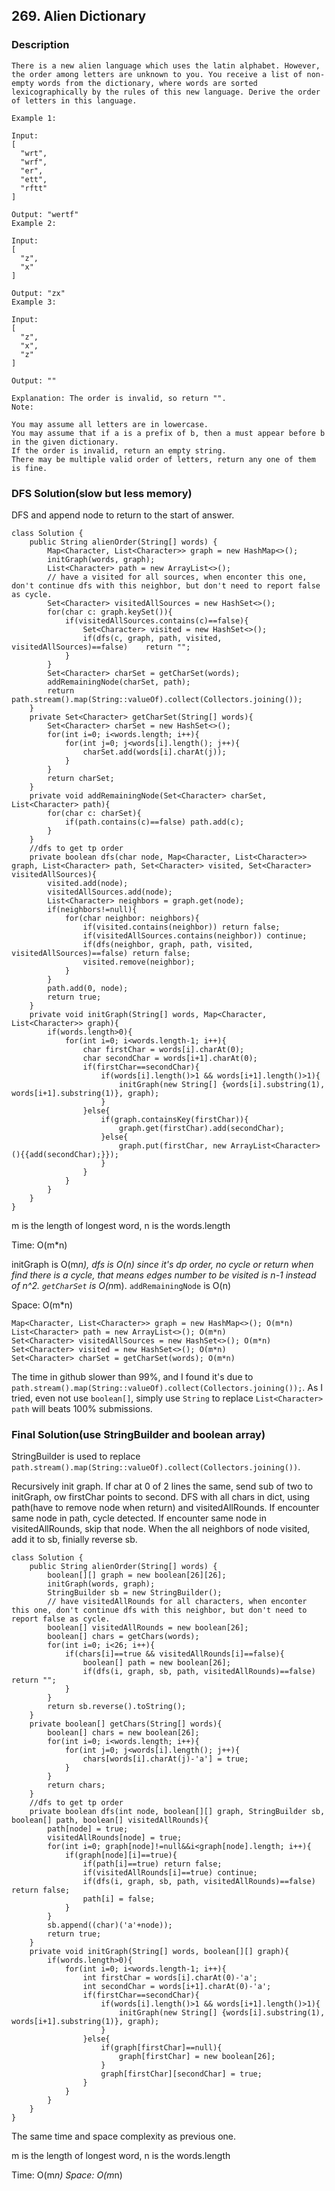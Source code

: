 ## 269. Alien Dictionary

### Description

```
There is a new alien language which uses the latin alphabet. However, the order among letters are unknown to you. You receive a list of non-empty words from the dictionary, where words are sorted lexicographically by the rules of this new language. Derive the order of letters in this language.

Example 1:

Input:
[
  "wrt",
  "wrf",
  "er",
  "ett",
  "rftt"
]

Output: "wertf"
Example 2:

Input:
[
  "z",
  "x"
]

Output: "zx"
Example 3:

Input:
[
  "z",
  "x",
  "z"
] 

Output: "" 

Explanation: The order is invalid, so return "".
Note:

You may assume all letters are in lowercase.
You may assume that if a is a prefix of b, then a must appear before b in the given dictionary.
If the order is invalid, return an empty string.
There may be multiple valid order of letters, return any one of them is fine.
```

### DFS Solution(slow but less memory)

DFS and append node to return to the start of answer.

```
class Solution {
    public String alienOrder(String[] words) {
        Map<Character, List<Character>> graph = new HashMap<>();
        initGraph(words, graph);
        List<Character> path = new ArrayList<>();
        // have a visited for all sources, when enconter this one, don't continue dfs with this neighbor, but don't need to report false as cycle.
        Set<Character> visitedAllSources = new HashSet<>();
        for(char c: graph.keySet()){
            if(visitedAllSources.contains(c)==false){
                Set<Character> visited = new HashSet<>();
                if(dfs(c, graph, path, visited, visitedAllSources)==false)    return "";    
            }
        }
        Set<Character> charSet = getCharSet(words);
        addRemainingNode(charSet, path);
        return path.stream().map(String::valueOf).collect(Collectors.joining());
    }
    private Set<Character> getCharSet(String[] words){
        Set<Character> charSet = new HashSet<>();
        for(int i=0; i<words.length; i++){
            for(int j=0; j<words[i].length(); j++){
                charSet.add(words[i].charAt(j));
            }
        }
        return charSet;
    } 
    private void addRemainingNode(Set<Character> charSet, List<Character> path){
        for(char c: charSet){
            if(path.contains(c)==false) path.add(c);
        }
    }
    //dfs to get tp order
    private boolean dfs(char node, Map<Character, List<Character>> graph, List<Character> path, Set<Character> visited, Set<Character> visitedAllSources){
        visited.add(node);
        visitedAllSources.add(node);
        List<Character> neighbors = graph.get(node);
        if(neighbors!=null){
            for(char neighbor: neighbors){
                if(visited.contains(neighbor)) return false;
                if(visitedAllSources.contains(neighbor)) continue;
                if(dfs(neighbor, graph, path, visited, visitedAllSources)==false) return false;
                visited.remove(neighbor);
            }    
        }
        path.add(0, node);
        return true;
    }
    private void initGraph(String[] words, Map<Character, List<Character>> graph){
        if(words.length>0){
            for(int i=0; i<words.length-1; i++){
                char firstChar = words[i].charAt(0);
                char secondChar = words[i+1].charAt(0);
                if(firstChar==secondChar){
                    if(words[i].length()>1 && words[i+1].length()>1){
                        initGraph(new String[] {words[i].substring(1), words[i+1].substring(1)}, graph);
                    }
                }else{
                    if(graph.containsKey(firstChar)){
                        graph.get(firstChar).add(secondChar);
                    }else{
                        graph.put(firstChar, new ArrayList<Character>(){{add(secondChar);}});
                    }
                }
            }
        }
    }
}
```

m is the length of longest word, n is the words.length

Time: O(m*n)

initGraph is O(m*n), dfs is O(n) since it's dp order, no cycle or return when find there is a cycle, that means edges number to be visited is n-1 instead of n^2. `getCharSet` is O(n*m). `addRemainingNode` is O(n)

Space: O(m*n)

```
Map<Character, List<Character>> graph = new HashMap<>(); O(m*n)
List<Character> path = new ArrayList<>(); O(m*n)
Set<Character> visitedAllSources = new HashSet<>(); O(m*n)
Set<Character> visited = new HashSet<>(); O(m*n)
Set<Character> charSet = getCharSet(words); O(m*n)
```


The time in github slower than 99%, and I found it's due to `path.stream().map(String::valueOf).collect(Collectors.joining());`. As I tried, even not use `boolean[]`, simply use `String` to replace `List<Character> path` will beats 100% submissions.

### Final Solution(use StringBuilder and boolean array)

StringBuilder is used to replace `path.stream().map(String::valueOf).collect(Collectors.joining())`.

Recursively init graph. If char at 0 of 2 lines the same, send sub of two to initGraph, ow firstChar points to second. DFS with all chars in dict, using path(have to remove node when return) and visitedAllRounds. If encounter same node in path, cycle detected. If encounter same node in visitedAllRounds, skip that node. When the all neighbors of node visited, add it to sb, finially reverse sb.


```
class Solution {
    public String alienOrder(String[] words) {
        boolean[][] graph = new boolean[26][26];
        initGraph(words, graph);
        StringBuilder sb = new StringBuilder();
        // have visitedAllRounds for all characters, when enconter this one, don't continue dfs with this neighbor, but don't need to report false as cycle.
        boolean[] visitedAllRounds = new boolean[26];
        boolean[] chars = getChars(words);
        for(int i=0; i<26; i++){
            if(chars[i]==true && visitedAllRounds[i]==false){
                boolean[] path = new boolean[26];
                if(dfs(i, graph, sb, path, visitedAllRounds)==false)    return "";    
            }
        }
        return sb.reverse().toString();
    }
    private boolean[] getChars(String[] words){
        boolean[] chars = new boolean[26];
        for(int i=0; i<words.length; i++){
            for(int j=0; j<words[i].length(); j++){
                chars[words[i].charAt(j)-'a'] = true;
            }
        }
        return chars;
    } 
    //dfs to get tp order
    private boolean dfs(int node, boolean[][] graph, StringBuilder sb, boolean[] path, boolean[] visitedAllRounds){
        path[node] = true;
        visitedAllRounds[node] = true;
        for(int i=0; graph[node]!=null&&i<graph[node].length; i++){
            if(graph[node][i]==true){
                if(path[i]==true) return false;
                if(visitedAllRounds[i]==true) continue;
                if(dfs(i, graph, sb, path, visitedAllRounds)==false) return false;
                path[i] = false;
            }
        }    
        sb.append((char)('a'+node));
        return true;
    }
    private void initGraph(String[] words, boolean[][] graph){
        if(words.length>0){
            for(int i=0; i<words.length-1; i++){
                int firstChar = words[i].charAt(0)-'a';
                int secondChar = words[i+1].charAt(0)-'a';
                if(firstChar==secondChar){
                    if(words[i].length()>1 && words[i+1].length()>1){
                        initGraph(new String[] {words[i].substring(1), words[i+1].substring(1)}, graph);
                    }
                }else{
                    if(graph[firstChar]==null){
                        graph[firstChar] = new boolean[26];
                    }
                    graph[firstChar][secondChar] = true;
                }
            }
        }
    }
}
```

The same time and space complexity as previous one.

m is the length of longest word, n is the words.length

Time: O(m*n)
Space: O(m*n)
